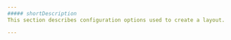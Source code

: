 ```yaml
---
##### shortDescription
This section describes configuration options used to create a layout.

---
```

